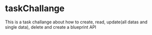 # taskChallange

This is a task challange about how to create, read, update(all datas and single data), delete and create a blueprint API